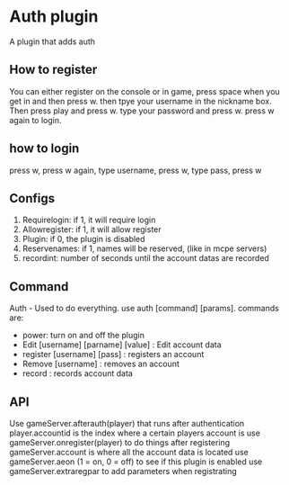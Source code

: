 # Auth plugin
A plugin that adds auth

## How to register
You can either register on the console or in game, press space when you get in and then press w. then tpye your username in the nickname box. Then press play and press w. type your password and press w. press w again to login.

## how to login
press w, press w again, type username, press w, type pass, press w

## Configs
 1. Requirelogin: if 1, it will require login
 2. Allowregister: if 1, it will allow register
 3. Plugin: if 0, the plugin is disabled
 4. Reservenames: if 1, names will be reserved, (like in mcpe servers)
 5. recordint: number of seconds until the account datas are recorded

## Command
Auth - Used to do everything. use auth [command] [params]. commands are:

 * power: turn on and off the plugin
 * Edit [username] [parname] [value] : Edit account data
 * register [username] [pass] : registers an account
 * Remove [username] : removes an account
 * record : records account data

## API

Use gameServer.afterauth(player) that runs after authentication
player.accountid is the index where a certain players account is
use gameServer.onregister(player) to do things after registering
gameServer.account is where all the account data is located
use gameServer.aeon (1 = on, 0 = off) to see if this plugin is enabled
use gameServer.extraregpar to add  parameters when registrating
